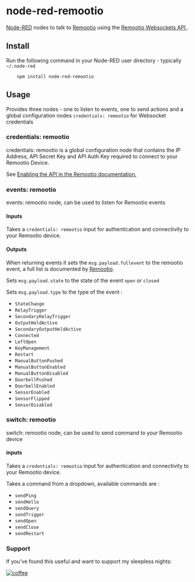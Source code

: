 node-red-remootio
=====================

<a href="http://nodered.org" target="_new">Node-RED</a> nodes to talk to <a href="https://www.remootio.com/">Remootio</a> using the <a href="https://github.com/remootio/remootio-api-documentation/blob/master/websocket_api_v3_specification.md">Remootio Websockets API </a>.

Install
-------

Run the following command in your Node-RED user directory - typically `~/.node-red`

        npm install node-red-remootio

Usage
-----

Provides three nodes - one to listen to events, one to send actions and a global configuration nodes `credentials: remootio` for Websocket credentials

### credentials: remootio

credentials: remootio is a global configuration node that contains the IP Address, API Secret Key and API Auth Key required to connect to your Remootio Device.

See <a href="https://github.com/remootio/remootio-api-documentation/blob/master/websocket_api_v3_specification.md#2-enabling-the-api">Enabling the API in the Remootio documentation. </a>

### events: remootio

events: remootio node, can be used to listen for Remootio events

#### Inputs

Takes a `credentials: remootio` input for authentication and connectivity to your Remootio device.

#### Outputs

When returning events it sets the `msg.payload.fullevent` to the remootio event, a full list is documented by
<a href="https://github.com/remootio/remootio-api-documentation/blob/master/websocket_api_v3_specification.md#10-events-from-the-api" target="_new">Remootio</a>.

Sets `msg.payload.state` to the state of the event `open` or `closed`

Sets `msg.payload.type` to the type of the event : 
 - `StateChange`
 - `RelayTrigger`
 - `SecondaryRelayTrigger`
 - `OutputHeldActive`
 - `SecondaryOutputHeldActive`
 - `Connected`
 - `LeftOpen`
 - `KeyManagement`
 - `Restart`
 - `ManualButtonPushed`
 - `ManualButtonEnabled`
 - `ManualButtonDisabled`
 - `DoorbellPushed`
 - `DoorbellEnabled`
 - `SensorEnabled`
 - `SensorFlipped`
 - `SensorDisabled`

### switch: remootio

switch: remootio node, can be used to send command to your Remootio device

#### inputs 

Takes a `credentials: remootio` input for authentication and connectivity to your Remootio device.

Takes a command from a dropdown, available commands are : 
   - `sendPing`
   - `sendHello`
   - `sendQuery`
   - `sendTrigger`
   - `sendOpen`
   - `sendClose`
   - `sendRestart`

### Support

If you've found this useful and want to support my sleepless nights:

[![coffee](https://www.buymeacoffee.com/assets/img/custom_images/orange_img.png)](https://www.buymeacoffee.com/dylanhaskins)